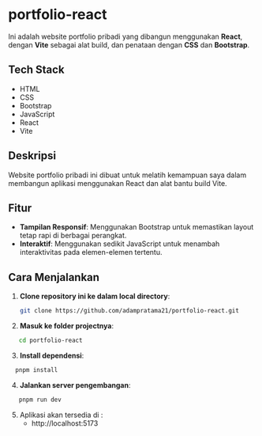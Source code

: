 # portfolio-react

Ini adalah website portfolio pribadi yang dibangun menggunakan **React**, dengan **Vite** sebagai alat build, dan penataan dengan **CSS** dan **Bootstrap**.

## Tech Stack

- HTML
- CSS
- Bootstrap
- JavaScript
- React
- Vite

## Deskripsi

Website portfolio pribadi ini dibuat untuk melatih kemampuan saya dalam membangun aplikasi menggunakan React dan alat bantu build Vite.

## Fitur

- **Tampilan Responsif**: Menggunakan Bootstrap untuk memastikan layout tetap rapi di berbagai perangkat.
- **Interaktif**: Menggunakan sedikit JavaScript untuk menambah interaktivitas pada elemen-elemen tertentu.

## Cara Menjalankan

1. **Clone repository ini ke dalam local directory**:

   ```bash
   git clone https://github.com/adampratama21/portfolio-react.git

   ```

2. **Masuk ke folder projectnya**:
```bash
   cd portfolio-react

   ```

3. **Install dependensi**:
```bash
  pnpm install

   ```

4. **Jalankan server pengembangan**:
```bash
   pnpm run dev

   ```

5. Aplikasi akan tersedia di :
   - http://localhost:5173

